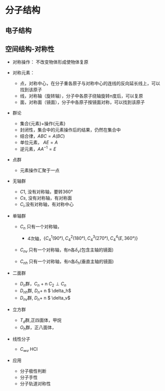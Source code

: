 # 分子结构
## 电子结构
## 空间结构-对称性
- 对称操作： 不改变物体形成使物体复原
- 对称元素： 
    - 点，对称中心，在分子重各原子与对称中心的连线的反向延长线上，可以找到该原子
    - 线，对称轴（旋转轴），分子中各原子绕轴旋转n度后，可以复原
    - 面，对称面（镜面），分子中各原子按镜面对称，可以找到该原子
- 群论
    - 集合{元素}+操作{元素}
    - 封闭性，集合中的元素操作后的结果，仍然在集合中
    - 结合律，$ABC=A(BC)$
    - 单位元素， $AE=A$
    - 逆元素，$AA^{-1}=E$
- 点群
    - 元素操作汇聚于一点
- 无轴群
    - $C1$, 没有对称轴，要转360°
    - $Cs$, 没有对称轴，有对称面
    - $C_i$,没有对称轴，有对称中心
- 单轴群
    - $C_n$ 只有一个对称轴，
        - 4次轴，$\{C_4^1(90°),C_4^2(180°),C_4^3(270°),C_4^4(E,360°)\}$
    - $C_{nv}$ 只有一个对称轴，有n各$\delta_v$(包含主轴的镜面)

    - $C_{nh}$ 只有一个对称轴，有n各$\delta_h$(垂直主轴的镜面)
- 二面群
    - $D_n$群，$C_n$ + n $C_2\perp C_n$
    - $D_{nh}$群, $D_n$+ n $ \delta_h$
    - $D_{nv}$群, $D_n$+ n $ \delta_v$
- 立方群
    - $T_d$群,正四面体，甲烷
    - $O_h$群，正八面体，
- 线性分子
    - $C_{\infty v}$ HCl

- 应用
     - 分子极性判断
     - 分子手性
     - 分子轨道对称性


